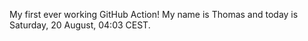 My first ever working GitHub Action!
My name is Thomas and today is Saturday, 20 August, 04:03 CEST. 
